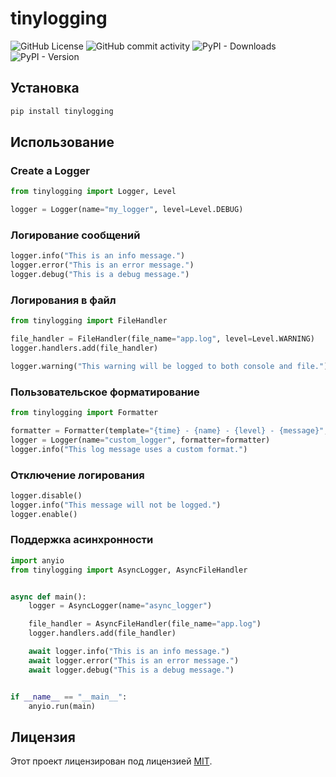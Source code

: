# tinylogging

![GitHub License](https://img.shields.io/github/license/HamletSargsyan/tinylogging)
![GitHub commit activity](https://img.shields.io/github/commit-activity/m/HamletSargsyan/tinylogging)
![PyPI - Downloads](https://img.shields.io/pypi/dm/tinylogging)
![PyPI - Version](https://img.shields.io/pypi/v/tinylogging)


## Установка

```bash
pip install tinylogging
```

## Использование

### Create a Logger

```python
from tinylogging import Logger, Level

logger = Logger(name="my_logger", level=Level.DEBUG)

```

### Логирование сообщений

```python
logger.info("This is an info message.")
logger.error("This is an error message.")
logger.debug("This is a debug message.")
```

### Логирования в файл

```python
from tinylogging import FileHandler

file_handler = FileHandler(file_name="app.log", level=Level.WARNING)
logger.handlers.add(file_handler)

logger.warning("This warning will be logged to both console and file.")
```

### Пользовательское форматирование

```python
from tinylogging import Formatter

formatter = Formatter(template="{time} - {name} - {level} - {message}", colorize=False)
logger = Logger(name="custom_logger", formatter=formatter)
logger.info("This log message uses a custom format.")
```

### Отключение логирования

```python
logger.disable()
logger.info("This message will not be logged.")
logger.enable()
```

### Поддержка асинхронности

```python
import anyio
from tinylogging import AsyncLogger, AsyncFileHandler


async def main():
    logger = AsyncLogger(name="async_logger")

    file_handler = AsyncFileHandler(file_name="app.log")
    logger.handlers.add(file_handler)

    await logger.info("This is an info message.")
    await logger.error("This is an error message.")
    await logger.debug("This is a debug message.")


if __name__ == "__main__":
    anyio.run(main)
```

## Лицензия

Этот проект лицензирован под лицензией [MIT](https://github.com/HamletSargsyan/tiny-logging/blob/main/LICENSE).
